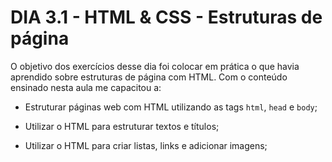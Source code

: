 # DIA 3.1 - HTML & CSS - Estruturas de página

O objetivo dos exercícios desse dia foi colocar em prática o que havia aprendido sobre estruturas de página com HTML. Com o conteúdo ensinado nesta aula me capacitou a:

* Estruturar páginas web com HTML utilizando as tags `html`, `head` e `body`;

* Utilizar o HTML para estruturar textos e títulos;

* Utilizar o HTML para criar listas, links e adicionar imagens;